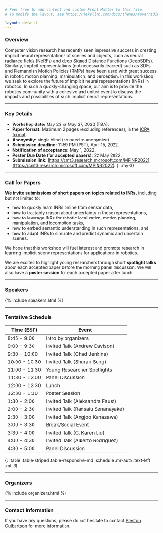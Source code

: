 ```yaml
---
# Feel free to add content and custom Front Matter to this file.
# To modify the layout, see https://jekyllrb.com/docs/themes/#overriding-theme-defaults

layout: default
---
```

### Overview

Computer vision research has recently seen impressive success in creating implicit neural representations of scenes and objects, such as neural radiance fields (NeRFs) and deep Signed Distance Functions (DeepSDFs). Similarly, implicit representations (not necessarily learned) such as SDFs and Riemannian Motion Policies (RMPs) have been used with great success in robotic motion planning, manipulation, and perception. In this workshop, we seek to explore the future of implicit neural representations (INRs) in robotics. In such a quickly-changing space, our aim is to provide the robotics community with a cohesive and united event to discuss the impacts and possibilities of such implicit neural representations.

---
### Key Details

- **Workshop date:** May 23 or May 27, 2022 (TBA).
- **Paper format:** Maximum 2 pages (excluding references), in the [ICRA format](http://ras.papercept.net/conferences/support/support.php).
- **Anonymity:** single blind (no need to anonymize).
- **Submission deadline:** 11:59 PM (PST), April 15, 2022.
- **Notification of acceptance:** May 1, 2022.
- **Poster Due Date (for accepted papers)**: 22 May 2022.
- **Submission link:** [https://cmt3.research.microsoft.com/MPINR2022](https://cmt3.research.microsoft.com/MPINR2022).
{: .my-3}

---
### Call for Papers

**We invite submissions of short papers on topics related to INRs,** including but not limited to:
* how to quickly learn INRs online from sensor data, 
* how to tractably reason about uncertainty in these representations, 
* how to leverage INRs for robotic localization, motion planning, manipulation, and locomotion tasks,
* how to embed semantic understanding in such representations, and 
* how to adapt INRs to simulate and predict dynamic and uncertain scenes. 

We hope that this workshop will fuel interest and promote research in learning implicit scene representations for applications in robotics.

We are excited to highlight young researchers through short **spotlight talks** about each accepted paper before the morning panel discussion. We will also have a **poster session** for each accepted paper after lunch.


---
### Speakers
{% include speakers.html %}

---

### Tentative Schedule

| Time (EST) | Event |
|-------|--------|
| 8:45 - 9:00 | Intro by organizers |
| 9:00 - 9:30 | Invited Talk (Andrew Davison) |
| 9:30 - 10:00 | Invited Talk (Chad Jenkins) |
| 10:00 - 10:30 | Invited Talk (Shuran Song) |
| 11:00 - 11:30 | Young Researcher Spotlights |
| 11:30 - 12:00 | Panel Discussion |
| 12:00 - 12:30 | Lunch |
| 12:30 - 1:30 | Poster Session |
| 1:30 - 2:00 | Invited Talk (Aleksandra Faust) |
| 2:00 - 2:30 | Invited Talk (Ransalu Senanayake) |
| 2:30 - 3:00 | Invited Talk (Angjoo Kanazawa) |
| 3:00 - 3:30 | Break/Social Event |
| 3:30 - 4:00 | Invited Talk (C. Karen Liu) |
| 4:00 - 4:30 | Invited Talk (Alberto Rodriguez) |
| 4:30 - 5:00 | Panel Discussion |
{: .table .table-striped .table-responsive-md .schedule .mr-auto .text-left .mt-3}

---

### Organizers

{% include organizers.html %}

--- 

### Contact Information

If you have any questions, please do not hesitate to contact [Preston Culbertson](mailto:pculbertson@stanford) for more information.

